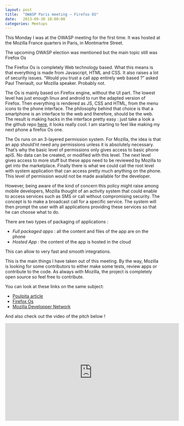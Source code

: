 ```yaml
---
layout: post
title:  "OWASP Paris meeting – Firefox OS"
date:   2013-09-30 18:00:00
categories: Meetups
---
```


This Monday I was at the OWASP meeting for the first time. It was hosted at the Mozilla France quarters 
in Paris, in Montmartre Street.

The upcoming OWASP election was mentioned but the main topic still was Firefox Os

The Firefox Os is completely Web technology based. What this means is that everything is made
from Javascript, HTML and CSS. It also raises a lot of security issues. “Would you trust a call app
entirely web based ?” asked Paul Theriault, our Mozilla speaker. Probably not.

The Os is mainly based on Firefox engine, without the UI part. The lowest level has just enough 
linux and android to run the adapted version of Firefox. Then everything is rendered as JS, CSS 
and HTML, from the menu icons to the phone interface. The philosophy behind that choice is that a 
smartphone is an interface to the web and therefore, should be the web. The result is making hacks 
in the interface pretty easy : just take a look a the github repo [here](https://github.com/mozilla-b2g/gaia), it looks really cool. I am 
starting to feel like making my next phone a firefox Os one.

The Os runs on an 3-layered permission system. For Mozilla, the idea is that an app should’nt need 
any permissions unless it is absolutely necessary. That’s why the basic level of permissions only 
gives access to basic phone apiS. No data can be created, or modified with this level. The next 
level gives access to more stuff but these apps need to be reviewed by Mozilla to get into the 
marketplace. Finally there is what we could call the root level with system application that can 
access pretty much anything on the phone. This level of permission would not be made available 
for the developer.

However, being aware of the kind of concern this policy might raise among mobile developers, 
Mozilla thought of an activity system that could enable to access services such as SMS or call 
without compromising security. The concept is to make a broadcast call for a specific service. 
The system will then prompt the user with all applications providing these services so that 
he can choose what to do.

There are two types of packaging of applications :

* *Full packaged apps* : all the content and files of the app are on the phone
* *Hosted App* : the content of the app is hosted in the cloud

This can allow to very fast and smooth integrations.

This is the main things I have taken out of this meeting. By the way, Mozilla is looking for some 
contributors to either make some tests, review apps or contribute to the code. As always with Mozilla, 
the project is completely open source so feel free to contribute.

You can look at these links on the same subject:

* [Poulpita article](http://poulpitablog.wordpress.com/2013/09/16/owasp-in-paris-diving-in-firefox-os-security/)
* [Firefox Os](http://www.mozilla.org/fr/firefox/os/)
* [Mozilla Developper Network](https://developer.mozilla.org/)
 
And also check out the video of the pitch below !

<iframe width="560" height="315" src="https://www.youtube.com/embed/ymX3Ecly8RM" frameborder="0" allowfullscreen></iframe>